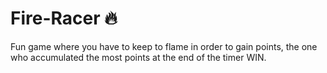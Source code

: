# Fire-Racer 🔥  
Fun game where you have to keep to flame in order to gain points, the one who accumulated the most points at the end of the timer WIN.